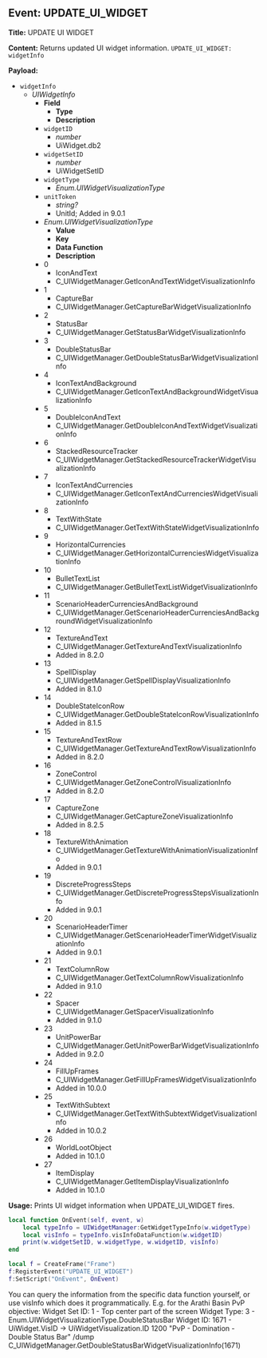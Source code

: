 ## Event: UPDATE_UI_WIDGET

**Title:** UPDATE UI WIDGET

**Content:**
Returns updated UI widget information.
`UPDATE_UI_WIDGET: widgetInfo`

**Payload:**
- `widgetInfo`
  - *UIWidgetInfo*
    - **Field**
      - **Type**
      - **Description**
    - `widgetID`
      - *number*
      - UiWidget.db2
    - `widgetSetID`
      - *number*
      - UiWidgetSetID
    - `widgetType`
      - *Enum.UIWidgetVisualizationType*
    - `unitToken`
      - *string?*
      - UnitId; Added in 9.0.1
    - *Enum.UIWidgetVisualizationType*
      - **Value**
      - **Key**
      - **Data Function**
      - **Description**
    - 0
      - IconAndText
      - C_UIWidgetManager.GetIconAndTextWidgetVisualizationInfo
    - 1
      - CaptureBar
      - C_UIWidgetManager.GetCaptureBarWidgetVisualizationInfo
    - 2
      - StatusBar
      - C_UIWidgetManager.GetStatusBarWidgetVisualizationInfo
    - 3
      - DoubleStatusBar
      - C_UIWidgetManager.GetDoubleStatusBarWidgetVisualizationInfo
    - 4
      - IconTextAndBackground
      - C_UIWidgetManager.GetIconTextAndBackgroundWidgetVisualizationInfo
    - 5
      - DoubleIconAndText
      - C_UIWidgetManager.GetDoubleIconAndTextWidgetVisualizationInfo
    - 6
      - StackedResourceTracker
      - C_UIWidgetManager.GetStackedResourceTrackerWidgetVisualizationInfo
    - 7
      - IconTextAndCurrencies
      - C_UIWidgetManager.GetIconTextAndCurrenciesWidgetVisualizationInfo
    - 8
      - TextWithState
      - C_UIWidgetManager.GetTextWithStateWidgetVisualizationInfo
    - 9
      - HorizontalCurrencies
      - C_UIWidgetManager.GetHorizontalCurrenciesWidgetVisualizationInfo
    - 10
      - BulletTextList
      - C_UIWidgetManager.GetBulletTextListWidgetVisualizationInfo
    - 11
      - ScenarioHeaderCurrenciesAndBackground
      - C_UIWidgetManager.GetScenarioHeaderCurrenciesAndBackgroundWidgetVisualizationInfo
    - 12
      - TextureAndText
      - C_UIWidgetManager.GetTextureAndTextVisualizationInfo
      - Added in 8.2.0
    - 13
      - SpellDisplay
      - C_UIWidgetManager.GetSpellDisplayVisualizationInfo
      - Added in 8.1.0
    - 14
      - DoubleStateIconRow
      - C_UIWidgetManager.GetDoubleStateIconRowVisualizationInfo
      - Added in 8.1.5
    - 15
      - TextureAndTextRow
      - C_UIWidgetManager.GetTextureAndTextRowVisualizationInfo
      - Added in 8.2.0
    - 16
      - ZoneControl
      - C_UIWidgetManager.GetZoneControlVisualizationInfo
      - Added in 8.2.0
    - 17
      - CaptureZone
      - C_UIWidgetManager.GetCaptureZoneVisualizationInfo
      - Added in 8.2.5
    - 18
      - TextureWithAnimation
      - C_UIWidgetManager.GetTextureWithAnimationVisualizationInfo
      - Added in 9.0.1
    - 19
      - DiscreteProgressSteps
      - C_UIWidgetManager.GetDiscreteProgressStepsVisualizationInfo
      - Added in 9.0.1
    - 20
      - ScenarioHeaderTimer
      - C_UIWidgetManager.GetScenarioHeaderTimerWidgetVisualizationInfo
      - Added in 9.0.1
    - 21
      - TextColumnRow
      - C_UIWidgetManager.GetTextColumnRowVisualizationInfo
      - Added in 9.1.0
    - 22
      - Spacer
      - C_UIWidgetManager.GetSpacerVisualizationInfo
      - Added in 9.1.0
    - 23
      - UnitPowerBar
      - C_UIWidgetManager.GetUnitPowerBarWidgetVisualizationInfo
      - Added in 9.2.0
    - 24
      - FillUpFrames
      - C_UIWidgetManager.GetFillUpFramesWidgetVisualizationInfo
      - Added in 10.0.0
    - 25
      - TextWithSubtext
      - C_UIWidgetManager.GetTextWithSubtextWidgetVisualizationInfo
      - Added in 10.0.2
    - 26
      - WorldLootObject
      - Added in 10.1.0
    - 27
      - ItemDisplay
      - C_UIWidgetManager.GetItemDisplayVisualizationInfo
      - Added in 10.1.0

**Usage:**
Prints UI widget information when UPDATE_UI_WIDGET fires.
```lua
local function OnEvent(self, event, w)
    local typeInfo = UIWidgetManager:GetWidgetTypeInfo(w.widgetType)
    local visInfo = typeInfo.visInfoDataFunction(w.widgetID)
    print(w.widgetSetID, w.widgetType, w.widgetID, visInfo)
end

local f = CreateFrame("Frame")
f:RegisterEvent("UPDATE_UI_WIDGET")
f:SetScript("OnEvent", OnEvent)
```
You can query the information from the specific data function yourself, or use visInfo which does it programmatically.
E.g. for the Arathi Basin PvP objective:
Widget Set ID: 1 - Top center part of the screen
Widget Type: 3 - Enum.UIWidgetVisualizationType.DoubleStatusBar
Widget ID: 1671 - UiWidget.VisID -> UiWidgetVisualization.ID 1200 "PvP - Domination - Double Status Bar"
/dump C_UIWidgetManager.GetDoubleStatusBarWidgetVisualizationInfo(1671)